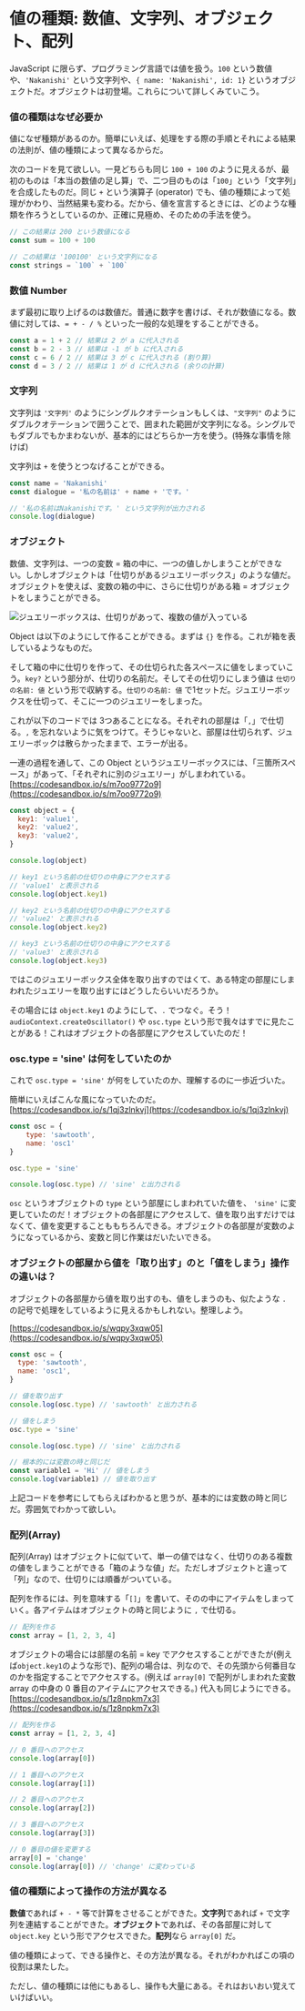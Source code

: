 # 値の種類: 数値、文字列、オブジェクト、配列

JavaScript に限らず、プログラミング言語では値を扱う。`100` という数値や、`'Nakanishi'` という文字列や、`{ name: 'Nakanishi', id: 1}` というオブジェクトだ。オブジェクトは初登場。これらについて詳しくみていこう。

### 値の種類はなぜ必要か

値になぜ種類があるのか。簡単にいえば、処理をする際の手順とそれによる結果の法則が、値の種類によって異なるからだ。

次のコードを見て欲しい。一見どちらも同じ `100 + 100` のように見えるが、最初のものは「本当の数値の足し算」で、二つ目のものは「`100`」という「文字列」を合成したものだ。同じ `+` という演算子 \(operator\) でも、値の種類によって処理がかわり、当然結果も変わる。だから、値を宣言するときには、どのような種類を作ろうとしているのか、正確に見極め、そのための手法を使う。

```javascript
// この結果は 200 という数値になる
const sum = 100 + 100

// この結果は '100100' という文字列になる
const strings = `100` + `100`
```

### 数値 Number

まず最初に取り上げるのは数値だ。普通に数字を書けば、それが数値になる。数値に対しては、`= + - / %` といった一般的な処理をすることができる。

```javascript
const a = 1 + 2 // 結果は 2 が a に代入される
const b = 2 - 3 // 結果は -1 が b に代入される
const c = 6 / 2 // 結果は 3 が c に代入される (割り算)
const d = 3 / 2 // 結果は 1 が d に代入される (余りの計算)
```

### 文字列

文字列は `'文字列'` のようにシングルクオテーションもしくは、`"文字列"` のようにダブルクオテーションで囲うことで、囲まれた範囲が文字列になる。シングルでもダブルでもかまわないが、基本的にはどちらか一方を使う。\(特殊な事情を除けば\)

文字列は `+` を使うとつなげることができる。

```javascript
const name = 'Nakanishi'
const dialogue = '私の名前は' + name + 'です。'

// '私の名前はNakanishiです。' という文字列が出力される
console.log(dialogue)

```

### オブジェクト

数値、文字列は、一つの変数 = 箱の中に、一つの値しかしまうことができない。しかしオブジェクトは「仕切りがあるジュエリーボックス」のような値だ。オブジェクトを使えば、変数の箱の中に、さらに仕切りがある箱 = オブジェクトをしまうことができる。

![&#x30B8;&#x30E5;&#x30A8;&#x30EA;&#x30FC;&#x30DC;&#x30C3;&#x30AF;&#x30B9;&#x306F;&#x3001;&#x4ED5;&#x5207;&#x308A;&#x304C;&#x3042;&#x3063;&#x3066;&#x3001;&#x8907;&#x6570;&#x306E;&#x5024;&#x304C;&#x5165;&#x3063;&#x3066;&#x3044;&#x308B;](.gitbook/assets/opened-jewelry-box-picjumbo-com.jpg)

Object は以下のようにして作ることができる。まずは `{}` を作る。これが箱を表しているようなものだ。

そして箱の中に仕切りを作って、その仕切られた各スペースに値をしまっていこう。`key?` という部分が、仕切りの名前だ。そしてその仕切りにしまう値は `仕切りの名前: 値` という形で収納する。`仕切りの名前: 値` で1セットだ。ジュエリーボックスを仕切って、そこに一つのジュエリーをしまった。

これが以下のコードでは 3つあることになる。それぞれの部屋は「`,`」で仕切る。`,` を忘れないように気をつけて。そうじゃないと、部屋は仕切られず、ジュエリーボックは散らかったままで、エラーが出る。

一連の過程を通して、この Object というジュエリーボックスには、「三箇所スペース」があって、「それぞれに別のジュエリー」がしまわれている。[https://codesandbox.io/s/m7oo9772o9](https://codesandbox.io/s/m7oo9772o9)

```javascript
const object = {
  key1: 'value1',
  key2: 'value2',
  key3: 'value2',
}

console.log(object)

// key1 という名前の仕切りの中身にアクセスする
// 'value1' と表示される
console.log(object.key1)

// key2 という名前の仕切りの中身にアクセスする
// 'value2' と表示される
console.log(object.key2)

// key3 という名前の仕切りの中身にアクセスする
// 'value3' と表示される
console.log(object.key3)

```

ではこのジュエリーボックス全体を取り出すのではくて、ある特定の部屋にしまわれたジュエリーを取り出すにはどうしたらいいだろうか。

その場合には `object.key1` のようにして、`.` でつなぐ。そう！`audioContext.createOscillator()` や `osc.type` という形で我々はすでに見たことがある！これはオブジェクトの各部屋にアクセスしていたのだ！

### osc.type = 'sine' は何をしていたのか

これで `osc.type = 'sine'` が何をしていたのか、理解するのに一歩近づいた。

簡単にいえばこんな風になっていたのだ。  
[https://codesandbox.io/s/1qj3zlnkvj](https://codesandbox.io/s/1qj3zlnkvj)

```javascript
const osc = {
    type: 'sawtooth',
    name: 'osc1'
}

osc.type = 'sine'

console.log(osc.type) // 'sine' と出力される
```

`osc` というオブジェクトの `type` という部屋にしまわれていた値を、 `'sine'` に変更していたのだ！オブジェクトの各部屋にアクセスして、値を取り出すだけではなくて、値を変更することももちろんできる。オブジェクトの各部屋が変数のようになっているから、変数と同じ作業はだいたいできる。

### オブジェクトの部屋から値を「取り出す」のと「値をしまう」操作の違いは？

オブジェクトの各部屋から値を取り出すのも、値をしまうのも、似たような `.` の記号で処理をしているように見えるかもしれない。整理しよう。

[https://codesandbox.io/s/wqpy3xqw05](https://codesandbox.io/s/wqpy3xqw05)

```javascript
const osc = {
  type: 'sawtooth',
  name: 'osc1',
}

// 値を取り出す
console.log(osc.type) // 'sawtooth' と出力される

// 値をしまう
osc.type = 'sine'

console.log(osc.type) // 'sine' と出力される

// 根本的には変数の時と同じだ
const variable1 = 'Hi' // 値をしまう
console.log(variable1) // 値を取り出す

```

上記コードを参考にしてもらえばわかると思うが、基本的には変数の時と同じだ。雰囲気でわかって欲しい。

### 配列\(Array\)

配列\(Array\) はオブジェクトに似ていて、単一の値ではなく、仕切りのある複数の値をしまうことができる「箱のような値」だ。ただしオブジェクトと違って「列」なので、仕切りには順番がついている。

配列を作るには、列を意味する「`[]`」を書いて、そのの中にアイテムをしまっていく。各アイテムはオブジェクトの時と同じように `,` で仕切る。

```javascript
// 配列を作る
const array = [1, 2, 3, 4]
```

オブジェクトの場合には部屋の名前 = key でアクセスすることができたが\(例えば`object.key1`のような形で\)、配列の場合は、列なので、その先頭から何番目なのかを指定することでアクセスする。\(例えば `array[0]` で配列がしまわれた変数 array の中身の 0 番目のアイテムにアクセスできる。\) 代入も同じようにできる。  
[https://codesandbox.io/s/1z8npkm7x3](https://codesandbox.io/s/1z8npkm7x3)

```javascript
// 配列を作る
const array = [1, 2, 3, 4]

// 0 番目へのアクセス
console.log(array[0])

// 1 番目へのアクセス
console.log(array[1])

// 2 番目へのアクセス
console.log(array[2])

// 3 番目へのアクセス
console.log(array[3])

// 0 番目の値を変更する
array[0] = 'change'
console.log(array[0]) // 'change' に変わっている

```

### 値の種類によって操作の方法が異なる

**数値**であれば `+ - *` 等で計算をさせることができた。**文字列**であれば `+` で文字列を連結することができた。**オブジェクト**であれば、その各部屋に対して `object.key` という形でアクセスできた。**配列**なら `array[0]` だ。

値の種類によって、できる操作と、その方法が異なる。それがわかればこの項の役割は果たした。

ただし、値の種類には他にもあるし、操作も大量にある。それはおいおい覚えていけばいい。

